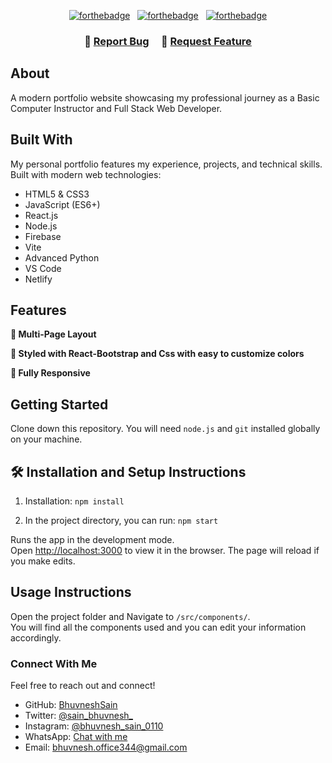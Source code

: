 

<center>

[![forthebadge](https://forthebadge.com/images/badges/built-with-love.svg)](https://forthebadge.com) &nbsp;
[![forthebadge](https://forthebadge.com/images/badges/made-with-javascript.svg)](https://forthebadge.com) &nbsp;
[![forthebadge](https://forthebadge.com/images/badges/open-source.svg)](https://forthebadge.com)

</center>

<h3 align="center">
    🔹
    <a href="https://github.com/BhuvneshSain/my-portfolio/issues">Report Bug</a> &nbsp; &nbsp;
    🔹
    <a href="https://github.com/BhuvneshSain/my-portfolio/issues">Request Feature</a>
</h3>

## About

A modern portfolio website showcasing my professional journey as a Basic Computer Instructor and Full Stack Web Developer.

## Built With

My personal portfolio features my experience, projects, and technical skills. Built with modern web technologies:<br/>

- HTML5 & CSS3
- JavaScript (ES6+)
- React.js
- Node.js
- Firebase
- Vite
- Advanced Python
- VS Code
- Netlify

## Features

**📖 Multi-Page Layout**

**🎨 Styled with React-Bootstrap and Css with easy to customize colors**

**📱 Fully Responsive**

## Getting Started

Clone down this repository. You will need `node.js` and `git` installed globally on your machine.

## 🛠 Installation and Setup Instructions

1. Installation: `npm install`

2. In the project directory, you can run: `npm start`

Runs the app in the development mode.\
Open [http://localhost:3000](http://localhost:3000) to view it in the browser.
The page will reload if you make edits.

## Usage Instructions

Open the project folder and Navigate to `/src/components/`. <br/>
You will find all the components used and you can edit your information accordingly.

### Connect With Me

Feel free to reach out and connect!

- GitHub: [BhuvneshSain](https://github.com/BhuvneshSain)
- Twitter: [@sain_bhuvnesh_](https://x.com/sain_bhuvnesh_)
- Instagram: [@bhuvnesh_sain_0110](https://www.instagram.com/bhuvnesh_sain_0110/)
- WhatsApp: [Chat with me](https://wa.me/917976552402)
- Email: bhuvnesh.office344@gmail.com
